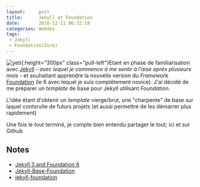 ```yaml
---
layout:     post
title:      Jekyll et Foundation
date:       2016-12-11 06:32:18
categories: Webdev
tags:
 - Jekyll
 - Foundation(Zurb)
---
```

![yeti](http://theakiba.com/wp-content/themes/reverie/img/yeti.png){:height="300px" class="pull-left"}Etant en phase de familiarisation avec [Jekyll](http://jekyllrb.com/) - *avec lequel je commence à me sentir à l\'aise après plusieurs mois* - et souhaitant apprendre la nouvelle version du *Framework* [Foundation](http://foundation.zurb.com/) (le 6 avec lequel je suis complétement novice). J\'ai décidé de me préparer un *template* de base pour Jekyll utilisant *Foundation*.

L\'idée étant d\'obtenir un *template* vierge/brut, une "charpente" de base sur laquel contsruite de futurs projets (et aussi permettre de les démarrer plus rapidement)

Une fois le tout terminé, je compte bien entendu partager le tout; ici et sur Github

## Notes
- [Jekyll 3 and Foundation 6](http://penguindreams.org/blog/jekyll-3-and-foundation-6/)
- [Jekyll-Base-Foundation](https://github.com/troymcginnis/Jekyll-Base-Foundation)
- [jekyll-foundation](https://github.com/core77/jekyll-foundation/wiki/Getting-started)
